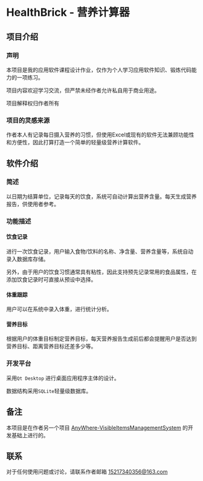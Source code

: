 # HealthBrick - 营养计算器

## 项目介绍

### 声明

本项目是我的应用软件课程设计作业，仅作为个人学习应用软件知识、锻炼代码能力的一项练习。

项目内容欢迎学习交流，但严禁未经作者允许私自用于商业用途。

项目解释权归作者所有

### 项目的灵感来源

作者本人有记录每日摄入营养的习惯，但使用Excel或现有的软件无法兼顾功能性和方便性，因此打算打造一个简单的轻量级营养计算软件。

## 软件介绍

### 简述

以日期为结算单位，记录每天的饮食，系统可自动计算出营养含量。每天生成营养报告，供使用者参考。

### 功能描述

#### 饮食记录

进行一次饮食记录，用户输入食物/饮料的名称、净含量、营养含量等，系统自动录入数据库存储。

另外，由于用户的饮食习惯通常具有粘性，因此支持预先记录常用的食品属性，在添加饮食记录时可直接从预设中选择。

#### 体重跟踪

用户可以在系统中录入体重，进行统计分析。

#### 营养目标

根据用户的体重目标制定营养目标，每天营养报告生成前后都会提醒用户是否达到营养目标、距离营养目标还差多少等。

### 开发平台

采用`Qt Desktop` 进行桌面应用程序主体的设计。

数据结构采用`SQLite`轻量级数据库。

## 备注

本项目是在作者另一个项目 [AnyWhere-VisibleItemsManagementSystem](https://github.com/Vorrad/AnyWhere-VisibleItemsManagementSystem) 的开发基础上进行的。

## 联系

对于任何使用问题或讨论，请联系作者邮箱 15217340356@163.com
